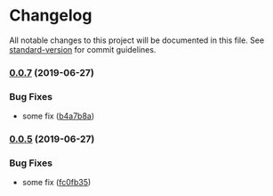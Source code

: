 # Changelog

All notable changes to this project will be documented in this file. See [standard-version](https://github.com/conventional-changelog/standard-version) for commit guidelines.

### [0.0.7](https://github.com/ozum/scrap2/compare/v0.0.6...v0.0.7) (2019-06-27)


### Bug Fixes

* some fix ([b4a7b8a](https://github.com/ozum/scrap2/commit/b4a7b8a))



### [0.0.5](https://github.com/ozum/scrap2/compare/v0.0.4...v0.0.5) (2019-06-27)


### Bug Fixes

* some fix ([fc0fb35](https://github.com/ozum/scrap2/commit/fc0fb35))
